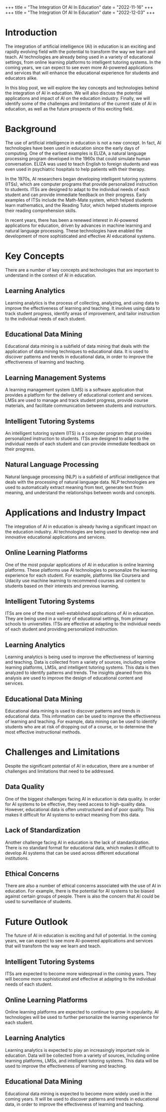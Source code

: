 +++
title = "The Integration Of AI In Education"
date = "2022-11-16"
+++
+++
title = "The Integration Of AI In Education"
date = "2022-12-03"
+++
# Introduction 

The integration of artificial intelligence (AI) in education is an exciting and rapidly evolving field with the potential to transform the way we learn and teach. AI technologies are already being used in a variety of educational settings, from online learning platforms to intelligent tutoring systems. In the coming years, we can expect to see even more AI-powered applications and services that will enhance the educational experience for students and educators alike.

In this blog post, we will explore the key concepts and technologies behind the integration of AI in education. We will also discuss the potential applications and impact of AI on the education industry. Finally, we will identify some of the challenges and limitations of the current state of AI in education, as well as the future prospects of this exciting field.

# Background 

The use of artificial intelligence in education is not a new concept. In fact, AI technologies have been used in education since the early days of computing. One of the earliest examples is ELIZA, a natural language processing program developed in the 1960s that could simulate human conversation. ELIZA was used to teach English to foreign students and was even used in psychiatric hospitals to help patients with their therapy.

In the 1970s, AI researchers began developing intelligent tutoring systems (ITSs), which are computer programs that provide personalized instruction to students. ITSs are designed to adapt to the individual needs of each student and can provide immediate feedback on their progress. Early examples of ITSs include the Math-Mate system, which helped students learn mathematics, and the Reading Tutor, which helped students improve their reading comprehension skills.

In recent years, there has been a renewed interest in AI-powered applications for education, driven by advances in machine learning and natural language processing. These technologies have enabled the development of more sophisticated and effective AI educational systems.

# Key Concepts 

There are a number of key concepts and technologies that are important to understand in the context of AI in education.

## Learning Analytics 

Learning analytics is the process of collecting, analyzing, and using data to improve the effectiveness of learning and teaching. It involves using data to track student progress, identify areas of improvement, and tailor instruction to the individual needs of each student.

## Educational Data Mining 

Educational data mining is a subfield of data mining that deals with the application of data mining techniques to educational data. It is used to discover patterns and trends in educational data, in order to improve the effectiveness of learning and teaching.

## Learning Management Systems 

A learning management system (LMS) is a software application that provides a platform for the delivery of educational content and services. LMSs are used to manage and track student progress, provide course materials, and facilitate communication between students and instructors.

## Intelligent Tutoring Systems 

An intelligent tutoring system (ITS) is a computer program that provides personalized instruction to students. ITSs are designed to adapt to the individual needs of each student and can provide immediate feedback on their progress.

## Natural Language Processing 

Natural language processing (NLP) is a subfield of artificial intelligence that deals with the processing of natural language data. NLP technologies are used to automatically extract meaning from text, generate text from meaning, and understand the relationships between words and concepts.

# Applications and Industry Impact 

The integration of AI in education is already having a significant impact on the education industry. AI technologies are being used to develop new and innovative educational applications and services.

## Online Learning Platforms 

One of the most popular applications of AI in education is online learning platforms. These platforms use AI technologies to personalize the learning experience for each student. For example, platforms like Coursera and Udacity use machine learning to recommend courses and content to students based on their interests and previous learning.

## Intelligent Tutoring Systems 

ITSs are one of the most well-established applications of AI in education. They are being used in a variety of educational settings, from primary schools to universities. ITSs are effective at adapting to the individual needs of each student and providing personalized instruction.

## Learning Analytics 

Learning analytics is being used to improve the effectiveness of learning and teaching. Data is collected from a variety of sources, including online learning platforms, LMSs, and intelligent tutoring systems. This data is then analyzed to identify patterns and trends. The insights gleaned from this analysis are used to improve the design of educational content and services.

## Educational Data Mining 

Educational data mining is used to discover patterns and trends in educational data. This information can be used to improve the effectiveness of learning and teaching. For example, data mining can be used to identify students who are at risk of dropping out of a course, or to determine the most effective instructional methods.

# Challenges and Limitations 

Despite the significant potential of AI in education, there are a number of challenges and limitations that need to be addressed.

## Data Quality 

One of the biggest challenges facing AI in education is data quality. In order for AI systems to be effective, they need access to high-quality data. However, educational data is often unstructured and of poor quality. This makes it difficult for AI systems to extract meaning from this data.

## Lack of Standardization 

Another challenge facing AI in education is the lack of standardization. There is no standard format for educational data, which makes it difficult to develop AI systems that can be used across different educational institutions.

## Ethical Concerns 

There are also a number of ethical concerns associated with the use of AI in education. For example, there is the potential for AI systems to be biased against certain groups of people. There is also the concern that AI could be used to surveillance of students.

# Future Outlook 

The future of AI in education is exciting and full of potential. In the coming years, we can expect to see more AI-powered applications and services that will transform the way we learn and teach.

## Intelligent Tutoring Systems 

ITSs are expected to become more widespread in the coming years. They will become more sophisticated and effective at adapting to the individual needs of each student.

## Online Learning Platforms 

Online learning platforms are expected to continue to grow in popularity. AI technologies will be used to further personalize the learning experience for each student.

## Learning Analytics 

Learning analytics is expected to play an increasingly important role in education. Data will be collected from a variety of sources, including online learning platforms, LMSs, and intelligent tutoring systems. This data will be used to improve the effectiveness of learning and teaching.

## Educational Data Mining 

Educational data mining is expected to become more widely used in the coming years. It will be used to discover patterns and trends in educational data, in order to improve the effectiveness of learning and teaching.